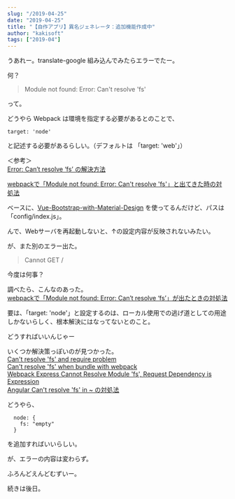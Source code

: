 ```yaml
---
slug: "/2019-04-25"
date: "2019-04-25"
title: "【自作アプリ】異名ジェネレータ：追加機能作成中"
author: "kakisoft"
tags: ["2019-04"]
---
```

うあれー。translate-google 組み込んでみたらエラーでたー。  

何？  

>Module not found: Error: Can't resolve 'fs'

って。  


どうやら Webpack は環境を指定する必要があるとのことで、  
```
target: 'node'
```
と記述する必要があるらしい。（デフォルトは 「target: 'web'」）  

＜参考＞  
[Error: Can’t resolve ‘fs’ の解決方法](https://blog.mktia.com/how-to-solve-webpack-error-cant-resolve-fs/)  

[webpackで「Module not found: Error: Can't resolve 'fs'」と出てきた時の対処法](http://mkan-0141.hatenablog.com/entry/2018/03/02/150842)  

ベースに、[Vue-Bootstrap-with-Material-Design](https://github.com/mdbootstrap/Vue-Bootstrap-with-Material-Design ) を使ってるんだけど、パスは「config/index.js」。  

んで、Webサーバを再起動しないと、↑の設定内容が反映されないみたい。  

が、また別のエラー出た。  

> Cannot GET /

今度は何事？  

調べたら、こんなのあった。  
[webpackで「Module not found: Error: Can’t resolve ‘fs’」が出たときの対処法](https://tomokazu-kozuma.com/what-to-do-when-module-not-found-error-can-not-resolve-fs-comes-out-in-webpack/ )  

要は、「target: 'node'」と設定するのは、ローカル使用での逃げ道としての用途しかないらしく、根本解決にはなってないとのこと。  

どうすればいいんじゃー  

いくつか解決策っぽいのが見つかった。  
[Can't resolve 'fs' and require problem](https://github.com/matfish2/vue-tables-2/issues/428)  
[Can't resolve 'fs' when bundle with webpack](https://github.com/webpack-contrib/css-loader/issues/447)  
[Webpack Express Cannot Resolve Module 'fs', Request Dependency is Expression](https://stackoverflow.com/questions/40959835/webpack-express-cannot-resolve-module-fs-request-dependency-is-expression)  
[Angular Can't resolve 'fs' in ~  の対処法](https://qiita.com/SideSpoiler/items/d0975324c08bc20dedf7)  

どうやら、  
```
  node: {
    fs: "empty"
  }
```
を追加すればいいらしい。  

が、エラーの内容は変わらず。  

ふろんどえんどむずいー。  

続きは後日。  